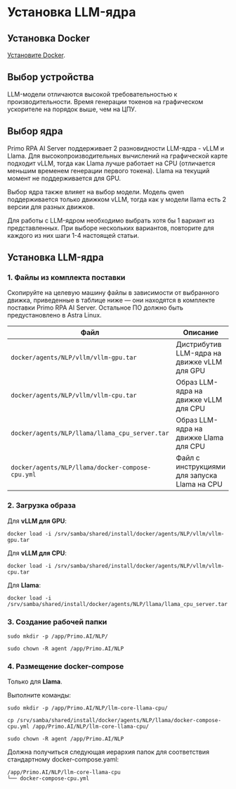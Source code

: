 # Установка LLM-ядра

## Установка Docker

[Установите Docker](https://docs.primo-rpa.ru/primo-rpa/primo-ai-server/installing/linux/installing-docker).

## Выбор устройства

LLM-модели отличаются высокой требовательностью к производительности. Время генерации токенов на графическом ускорителе на порядок выше, чем на ЦПУ.

## Выбор ядра

Primo RPA AI Server поддерживает 2 разновидности LLM-ядра - vLLM и Llama. 
Для высокопроизводительных вычислений на графической карте подходит vLLM, тогда как Llama лучше работает на CPU (отличается меньшим временем генерации первого токена). 
Llama на текущий момент не поддерживается для GPU.

Выбор ядра также влияет на выбор модели. Модель qwen поддерживается только движком vLLM, тогда как у модели llama есть 2 версии для разных движков.

Для работы с LLM-ядром необходимо выбрать хотя бы 1 вариант из представленных. При выборе нескольких вариантов, повторите для каждого из них шаги 1-4 настоящей статьи.

## Установка LLM-ядра

### 1. Файлы из комплекта поставки

Скопируйте на целевую машину файлы в зависимости от выбранного движка, приведенные в таблице ниже — они находятся в комплекте поставки Primo RPA AI Server. Остальное ПО должно быть предустановлено в Astra Linux.

| Файл                                                          | Описание                                     |
| ------------------------------------------------------------- | -------------------------------------------- |
| `docker/agents/NLP/vllm/vllm-gpu.tar`                         | Дистрибутив LLM-ядра на движке vLLM для GPU  | 
| `docker/agents/NLP/vllm/vllm-cpu.tar`                         | Образ LLM-ядра на движке vLLM для CPU        | 
| `docker/agents/NLP/llama/llama_cpu_server.tar`                | Образ LLM-ядра на движке Llama для CPU       | 
| `docker/agents/NLP/llama/docker-compose-cpu.yml`              | Файл с инструкциями для запуска Llama на CPU | 

### 2. Загрузка образа

Для **vLLM для GPU**: 
```
docker load -i /srv/samba/shared/install/docker/agents/NLP/vllm/vllm-gpu.tar
```

Для **vLLM для CPU**: 
```
docker load -i /srv/samba/shared/install/docker/agents/NLP/vllm/vllm-cpu.tar
```

Для **Llama**: 
```
docker load -i /srv/samba/shared/install/docker/agents/NLP/llama/llama_cpu_server.tar
```

### 3. Создание рабочей папки 

```
sudo mkdir -p /app/Primo.AI/NLP/
```
```
sudo chown -R agent /app/Primo.AI/NLP
```

### 4. Размещение docker-compose 

Только для **Llama**.

Выполните команды:
```
sudo mkdir -p /app/Primo.AI/NLP/llm-core-llama-cpu/
```
```
cp /srv/samba/shared/install/docker/agents/NLP/llama/docker-compose-cpu.yml /app/Primo.AI/NLP/llm-core-llama-cpu/
```
```
sudo chown -R agent /app/Primo.AI/NLP
```

Должна получиться следующая иерархия папок для соответствия стандартному docker-compose.yaml:
```
/app/Primo.AI/NLP/llm-core-llama-cpu
└── docker-compose-cpu.yml
```

